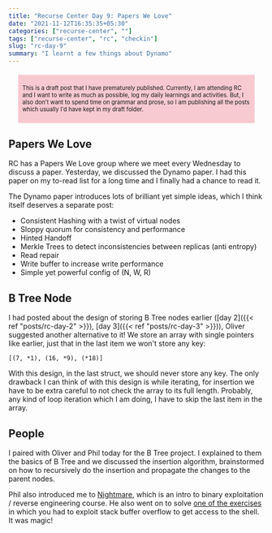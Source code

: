 ```yaml
---
title: "Recurse Center Day 9: Papers We Love"
date: "2021-11-12T16:35:35+05:30"
categories: ["recurse-center", ""]
tags: ["recurse-center", "rc", "checkin"]
slug: "rc-day-9"
summary: "I learnt a few things about Dynamo"
---
```


<div style="font-size: 0.7rem; margin: 1.2rem; padding: 0.5rem; background: #f7c9d0;"><p>This is a draft post that I have prematurely published. Currently, I am attending RC and I want to write as much as possible, log my daily learnings and activities. But, I also don't want to spend time on grammar and prose, so I am publishing all the posts which usually I'd have kept in my draft folder.</p></div>

## Papers We Love

RC has a Papers We Love group where we meet every Wednesday to discuss a paper. Yesterday, we discussed the Dynamo paper. I had this paper on my to-read list for a long time and I finally had a chance to read it. 

The Dynamo paper introduces lots of brilliant yet simple ideas, which I think itself deserves a separate post:

- Consistent Hashing with a twist of virtual nodes
- Sloppy quorum for consistency and performance
- Hinted Handoff
- Merkle Trees to detect inconsistencies between replicas (anti entropy)
- Read repair
- Write buffer to increase write performance
- Simple yet powerful config of (N, W, R)

## B Tree Node

I had posted about the design of storing B Tree nodes earlier ([day 2]({{< ref "posts/rc-day-2" >}}), [day 3]({{< ref "posts/rc-day-3" >}})), Oliver suggested another alternative to it! We store an array with single pointers like earlier, just that in the last item we won't store any key:

```
[(7, *1), (16, *9), (*18)]
```

With this design, in the last struct, we should never store any key. The only drawback I can think of with this design is while iterating, for insertion we have to be extra careful to not check the array to its full length. Probably, any kind of loop iteration which I am doing, I have to skip the last item in the array.


## People

I paired with Oliver and Phil today for the B Tree project. I explained to them the basics of B Tree and we discussed the insertion algorithm, brainstormed on how to recursively do the insertion and propagate the changes to the parent nodes.

Phil also introduced me to [Nightmare](https://guyinatuxedo.github.io/), which is an intro to binary exploitation / reverse engineering course. He also went on to solve [one of the exercises](https://guyinatuxedo.github.io/05-bof_callfunction/csaw18_getit/index.html) in which you had to exploit stack buffer overflow to get access to the shell. It was magic!
